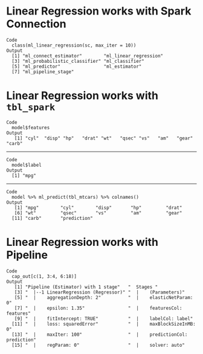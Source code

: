 # Linear Regression works with Spark Connection

    Code
      class(ml_linear_regression(sc, max_iter = 10))
    Output
      [1] "ml_connect_estimator"        "ml_linear_regression"       
      [3] "ml_probabilistic_classifier" "ml_classifier"              
      [5] "ml_predictor"                "ml_estimator"               
      [7] "ml_pipeline_stage"          

# Linear Regression works with `tbl_spark`

    Code
      model$features
    Output
       [1] "cyl"  "disp" "hp"   "drat" "wt"   "qsec" "vs"   "am"   "gear" "carb"

---

    Code
      model$label
    Output
      [1] "mpg"

---

    Code
      model %>% ml_predict(tbl_mtcars) %>% colnames()
    Output
       [1] "mpg"        "cyl"        "disp"       "hp"         "drat"      
       [6] "wt"         "qsec"       "vs"         "am"         "gear"      
      [11] "carb"       "prediction"

# Linear Regression works with Pipeline

    Code
      cap_out[c(1, 3:4, 6:18)]
    Output
       [1] "Pipeline (Estimator) with 1 stage"   "  Stages "                          
       [3] "  |--1 LinearRegression (Regressor)" "  |    (Parameters)"                
       [5] "  |    aggregationDepth: 2"          "  |    elasticNetParam: 0"          
       [7] "  |    epsilon: 1.35"                "  |    featuresCol: features"       
       [9] "  |    fitIntercept: TRUE"           "  |    labelCol: label"             
      [11] "  |    loss: squaredError"           "  |    maxBlockSizeInMB: 0"         
      [13] "  |    maxIter: 100"                 "  |    predictionCol: prediction"   
      [15] "  |    regParam: 0"                  "  |    solver: auto"                

